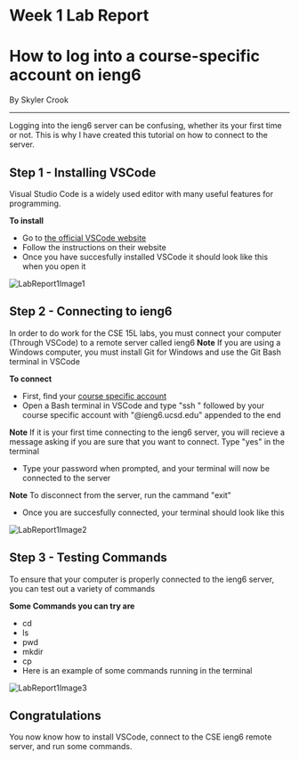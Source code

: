 # Week 1 Lab Report
# How to log into a course-specific account on ieng6
By Skyler Crook

---

Logging into the ieng6 server can be confusing, whether its your first time or not. This is why I have created this tutorial on how to connect to the server.
## Step 1 - Installing VSCode
Visual Studio Code is a widely used editor with many useful features for programming.

**To install**
* Go to [the official VSCode website](https://code.visualstudio.com/)
* Follow the instructions on their website
* Once you have succesfully installed VSCode it should look like this when you open it

![LabReport1Image1](https://user-images.githubusercontent.com/105748004/212146281-2a6c437b-6505-440a-ac8f-8483e3c662d2.png)


## Step 2 - Connecting to ieng6
In order to do work for the CSE 15L labs, you must connect your computer (Through VSCode) to a remote server called ieng6
**Note** If you are using a Windows computer, you must install Git for Windows and use the Git Bash terminal in VSCode

**To connect**
* First, find your [course specific account](https://sdacs.ucsd.edu/~icc/index.php)
* Open a Bash terminal in VSCode and type "ssh " followed by your course specific account with "@ieng6.ucsd.edu" appended to the end

**Note** If it is your first time connecting to the ieng6 server, you will recieve a message asking if you are sure that you want to connect. Type "yes" in the terminal
* Type your password when prompted, and your terminal will now be connected to the server

**Note** To disconnect from the server, run the cammand "exit"
* Once you are succesfully connected, your terminal should look like this

![LabReport1Image2](https://user-images.githubusercontent.com/105748004/212149440-cc45231c-dbad-47b7-8738-c4597743923d.png)


## Step 3 - Testing Commands
To ensure that your computer is properly connected to the ieng6 server, you can test out a variety of commands

**Some Commands you can try are**
* cd
* ls
* pwd
* mkdir
* cp
* Here is an example of some commands running in the terminal

![LabReport1Image3](https://user-images.githubusercontent.com/105748004/212150259-3ae1e41f-ce88-4e8e-bd42-c18df233b1a8.png)


## Congratulations
You now know how to install VSCode, connect to the CSE ieng6 remote server, and run some commands.

